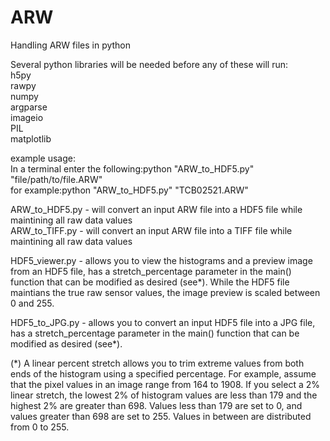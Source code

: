 # ARW
Handling ARW files in python

Several python libraries will be needed before any of these will run:  
h5py  
rawpy  
numpy  
argparse  
imageio  
PIL  
matplotlib  

example usage:  
In a terminal enter the following:python "ARW_to_HDF5.py" "file/path/to/file.ARW"  
for example:python "ARW_to_HDF5.py" "TCB02521.ARW"  

ARW_to_HDF5.py - will convert an input ARW file into a HDF5 file while maintining all raw data values  
ARW_to_TIFF.py - will convert an input ARW file into a TIFF file while maintining all raw data values  

HDF5_viewer.py - allows you to view the histograms and a preview image from an HDF5 file, has a stretch_percentage parameter in the main() function that can be modified as desired (see*). While the HDF5 file maintians the true raw sensor values, the image preview is scaled between 0 and 255.  

HDF5_to_JPG.py - allows you to convert an input HDF5 file into a JPG file, has a stretch_percentage parameter in the main() function that can be modified as desired (see*).  

(*) A linear percent stretch allows you to trim extreme values from both ends of the histogram using a specified percentage. For example, assume that the pixel values in an image range from 164 to 1908. If you select a 2% linear stretch, the lowest 2% of histogram values are less than 179 and the highest 2% are greater than 698. Values less than 179 are set to 0, and values greater than 698 are set to 255. Values in between are distributed from 0 to 255.  
